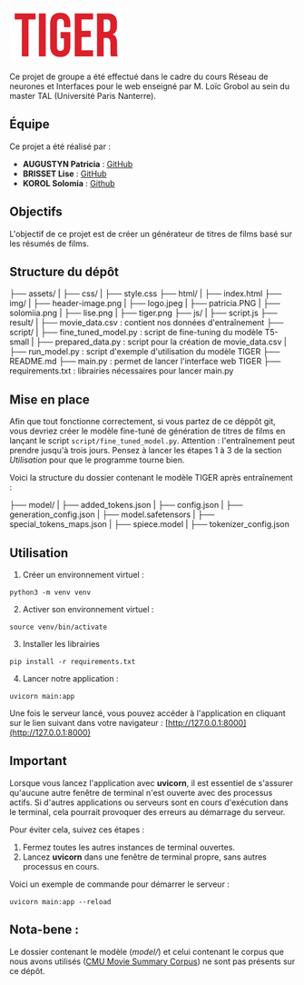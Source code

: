 <img src="./assets/img/tiger.png" alt="Logo du projet" width="200"/>


Ce projet de groupe a été effectué dans le cadre du cours Réseau de neurones et Interfaces pour le web enseigné par M. Loïc Grobol au sein du master TAL (Université Paris Nanterre).

## Équipe

Ce projet a été réalisé par :
- **AUGUSTYN Patricia** : [GitHub](https://github.com/PatriciaAugustyn)
- **BRISSET Lise** : [GitHub](https://github.com/Lise-Brisset)
- **KOROL Solomia** : [Github](https://github.com/Elesionore)

## Objectifs

L'objectif de ce projet est de créer un générateur de titres de films basé sur les résumés de films.

## Structure du dépôt 

├── assets/
|  ├── css/
|  ├── style.css
├── html/
|  ├── index.html
├── img/
|  ├── header-image.png
|  ├── logo.jpeg
|  ├── patricia.PNG
|  ├── solomiia.png
|  ├── lise.png
|  ├── tiger.png
├── js/
|  ├── script.js
├── result/
|  ├── movie_data.csv : contient nos données d'entraînement
├── script/
|  ├── fine_tuned_model.py : script de fine-tuning du modèle T5-small
|  ├── prepared_data.py : script pour la création de movie_data.csv
|  ├── run_model.py : script d'exemple d'utilisation du modèle TIGER
├── README.md
├── main.py : permet de lancer l'interface web TIGER
├── requirements.txt : librairies nécessaires pour lancer main.py
  
## Mise en place

Afin que tout fonctionne correctement, si vous partez de ce déppôt git, vous devriez créer le modèle fine-tuné de génération de titres de films en lançant le script `script/fine_tuned_model.py`. Attention : l'entraînement peut prendre jusqu'à trois jours. Pensez à lancer les étapes 1 à 3 de la section _Utilisation_ pour que le programme tourne bien.

Voici la structure du dossier contenant le modèle TIGER après entraînement : 

├── model/
|  ├── added_tokens.json
|  ├── config.json
|  ├── generation_config.json
|  ├── model.safetensors
|  ├── special_tokens_maps.json
|  ├── spiece.model
|  ├── tokenizer_config.json

## Utilisation

1. Créer un environnement virtuel : 
```
python3 -m venv venv
```

2. Activer son environnement virtuel :
```
source venv/bin/activate
```
3. Installer les librairies
``` 
pip install -r requirements.txt
```
4. Lancer notre application :
```
uvicorn main:app
```

Une fois le serveur lancé, vous pouvez accéder à l'application en cliquant sur le lien suivant dans votre navigateur : [http://127.0.0.1:8000](http://127.0.0.1:8000)

## Important

Lorsque vous lancez l'application avec **uvicorn**, il est essentiel de s'assurer qu'aucune autre fenêtre de terminal n'est ouverte avec des processus actifs. Si d'autres applications ou serveurs sont en cours d'exécution dans le terminal, cela pourrait provoquer des erreurs au démarrage du serveur.

Pour éviter cela, suivez ces étapes :
1. Fermez toutes les autres instances de terminal ouvertes.
2. Lancez **uvicorn** dans une fenêtre de terminal propre, sans autres processus en cours.

Voici un exemple de commande pour démarrer le serveur :
```
uvicorn main:app --reload
```

## Nota-bene : 

Le dossier contenant le modèle (_model/_) et celui contenant le corpus que nous avons utilisés ([CMU Movie Summary Corpus](https://www.cs.cmu.edu/~ark/personas/)) ne sont pas présents sur ce dépôt.
